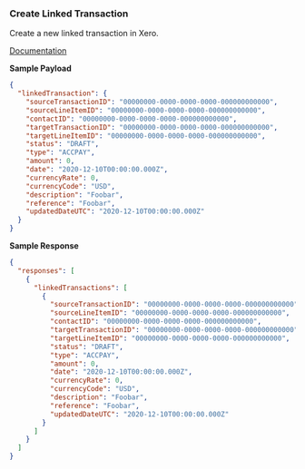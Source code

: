 ### Create Linked Transaction

Create a new linked transaction in Xero.

[Documentation](https://xeroapi.github.io/xero-node/accounting/index.html#api-Accounting-createLinkedTransaction)

**Sample Payload**
```json
{
  "linkedTransaction": {
    "sourceTransactionID": "00000000-0000-0000-0000-000000000000",
    "sourceLineItemID": "00000000-0000-0000-0000-000000000000",
    "contactID": "00000000-0000-0000-0000-000000000000",
    "targetTransactionID": "00000000-0000-0000-0000-000000000000",
    "targetLineItemID": "00000000-0000-0000-0000-000000000000",
    "status": "DRAFT",
    "type": "ACCPAY",
    "amount": 0,
    "date": "2020-12-10T00:00:00.000Z",
    "currencyRate": 0,
    "currencyCode": "USD",
    "description": "Foobar",
    "reference": "Foobar",
    "updatedDateUTC": "2020-12-10T00:00:00.000Z"
  }
}
```

**Sample Response**
```json
{
  "responses": [
    {
      "linkedTransactions": [
        {
          "sourceTransactionID": "00000000-0000-0000-0000-000000000000",
          "sourceLineItemID": "00000000-0000-0000-0000-000000000000",
          "contactID": "00000000-0000-0000-0000-000000000000",
          "targetTransactionID": "00000000-0000-0000-0000-000000000000",
          "targetLineItemID": "00000000-0000-0000-0000-000000000000",
          "status": "DRAFT",
          "type": "ACCPAY",
          "amount": 0,
          "date": "2020-12-10T00:00:00.000Z",
          "currencyRate": 0,
          "currencyCode": "USD",
          "description": "Foobar",
          "reference": "Foobar",
          "updatedDateUTC": "2020-12-10T00:00:00.000Z"
        }
      ]
    }
  ]
}
```

